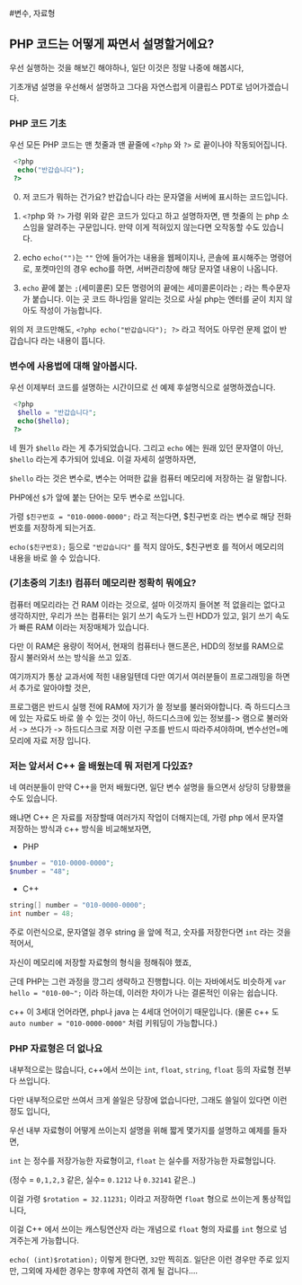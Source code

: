 #변수, 자료형
## PHP 코드는 어떻게 짜면서 설명할거에요?

 우선 실행하는 것을 해보긴 해야하나,
 일단 이것은 정말 나중에 해봅시다,

 기초개념 설명을 우선해서 설명하고
 그다음 자연스럽게 이클립스 PDT로 넘어가겠습니다.


### PHP 코드 기초

 우선 모든 PHP 코드는 맨 첫줄과 맨 끝줄에
 ```<?php``` 와 ```?>``` 로 끝이나야 작동되어집니다.

```php
 <?php
  echo("반갑습니다");
 ?>
```

 0. 저 코드가 뭐하는 건가요?
 반갑습니다 라는 문자열을 서버에 표시하는 코드입니다. 

 1. ```<?```php 와 ```?>```
 가령 위와 같은 코드가 있다고 하고 설명하자면,
 맨 첫줄의 <?php 와 ?> 는 php 소스임을 알려주는 구문입니다.
 만약 이게 적혀있지 않는다면 오작동할 수도 있습니다.

 2. echo
 ```echo("")```는 ```""``` 안에 들어가는 내용을 웹페이지나, 콘솔에
 표시해주는 명령어로, 포켓마인의 경우 echo를 하면,
 서버관리창에 해당 문자열 내용이 나옵니다.

 3. ```echo``` 끝에 붙는 ```;```(세미콜론)
 모든 명령어의 끝에는 세미콜론이라는 ; 라는 특수문자가 붙습니다.
 이는 곳 코드 하나임을 알리는 것으로 사실 php는
 엔터를 굳이 치지 않아도 작성이 가능합니다.

 위의 저 코드만해도, ```<?php echo("반갑습니다"); ?>```
 라고 적어도 아무런 문제 없이 반갑습니다 라는 내용이 뜹니다.

### 변수에 사용법에 대해 알아봅시다.

 우선 이제부터 코드를 설명하는 시간이므로
 선 예제 후설명식으로 설명하겠습니다.

```php
 <?php
  $hello = "반갑습니다";
  echo($hello);
 ?>
```

 네 뭔가 ```$hello``` 라는 게 추가되었습니다.
 그리고 ```echo``` 에는 원래 있던 문자열이 아닌,
 ```$hello``` 라는게 추가되어 있네요. 이걸 자세히 설명하자면,

 ```$hello``` 라는 것은 변수로,
 변수는 어떠한 값을 컴퓨터 메모리에 저장하는 걸 말합니다.

 PHP에선 ```$```가 앞에 붙는 단어는 모두 변수로 쓰입니다.

 가령 ```$친구번호 = "010-0000-0000";``` 라고 적는다면,
 $친구번호 라는 변수로 해당 전화번호를 저장하게 되는거죠.

 ```echo($친구번호);``` 등으로 ```"반갑습니다"``` 를 적지 않아도,
 $친구번호 를 적어서 메모리의 내용을 바로 쓸 수 있습니다.

### (기초중의 기초!) 컴퓨터 메모리란 정확히 뭐에요?

 컴퓨터 메모리라는 건 RAM 이라는 것으로,
 설마 이것까지 들어본 적 없을리는 없다고 생각하지만,
 우리가 쓰는 컴퓨터는 읽기 쓰기 속도가 느린 HDD가 있고,
 읽기 쓰기 속도가 빠른 RAM 이라는 저장매체가 있습니다.

 다만 이 RAM은 용량이 적어서, 현재의 컴퓨터나 핸드폰은,
 HDD의 정보를 RAM으로 잠시 불러와서 쓰는 방식을 쓰고 있죠.

 여기까지가 통상 교과서에 적힌 내용일텐데 다만 여기서
 여러분들이 프로그래밍을 하면서 추가로 알아야할 것은,

 프로그램은 반드시 실행 전에 RAM에 자기가 쓸 정보를 불러와야합니다.
 즉 하드디스크에 있는 자료도 바로 쓸 수 있는 것이 아닌,
 하드디스크에 있는 정보를-> 램으로 불러와서 -> 쓰다가 -> 하드디스크로 저장
 이런 구조를 반드시 따라주셔야하며, 변수선언=메모리에 자료 저장 입니다.

### 저는 앞서서 C++ 을 배웠는데 뭐 저런게 다있죠?

 네 여러분들이 만약 C++을 먼저 배웠다면,
 일단 변수 설명을 들으면서 상당히 당황했을 수도 있습니다.

 왜냐면 C++ 은 자료를 저장할때 여러가지 작업이 더해지는데,
 가령 php 에서 문자열 저장하는 방식과  c++ 방식을 비교해보자면,

* PHP
 ```php
$number = "010-0000-0000";
$number = "48";
```

* C++ 
 ```Cpp
string[] number = "010-0000-0000";
int number = 48;
```

 주로 이런식으로, 문자열일 경우 string 을 앞에 적고,
 숫자를 저장한다면 ```int``` 라는 것을 적어서,

 자신이 메모리에 저장할 자료형의 형식을 정해줘야 했죠,

 근데 PHP는 그런 과정을 깡그리 생략하고 진행합니다.
 이는 자바에서도 비슷하게 ```var hello = "010-00~";``` 이라 하는데,
 이러한 차이가 나는 결론적인 이유는 쉽습니다.

  c++ 이 3세대 언어라면, php나 java 는 4세대 언어이기 때문입니다.
 (물론 c++ 도 ```auto number = "010-0000-0000"``` 처럼 키워딩이 가능합니다.)

### PHP 자료형은 더 없나요

 내부적으로는 많습니다, c++에서 쓰이는
 ```int```, ```float```, ```string```, ```float``` 등의 자료형 전부 다 쓰입니다.
 
 다만 내부적으로만 쓰여서 크게 쓸일은 당장에 없습니다만,
 그래도 쓸일이 있다면 이런 정도 입니다,

 우선 내부 자료형이 어떻게 쓰이는지 설명을 위해
 짧게 몇가지를 설명하고 예제를 들자면,

 ```int``` 는 정수를 저장가능한 자료형이고,
 ```float``` 는 실수를 저장가능한 자료형입니다.

 (정수 = ```0,1,2,3``` 같은, 실수= ```0.1212``` 나 ```0.32141``` 같은..)

 이걸 가령 ```$rotation = 32.11231;```
 이라고 저장하면 ```float``` 형으로 쓰이는게 통상적입니다,

 이걸 C++ 에서 쓰이는 캐스팅연산자 라는 개념으로
 ```float``` 형의 자료를 ```int``` 형으로 넘겨주는게 가능합니다.

 ```echo( (int)$rotation);``` 이렇게 한다면, ```32```만 찍히죠.
 일단은 이런 경우만 주로 있지만,
 그외에 자세한 경우는 향후에 자연히 겪게 될 겁니다....
